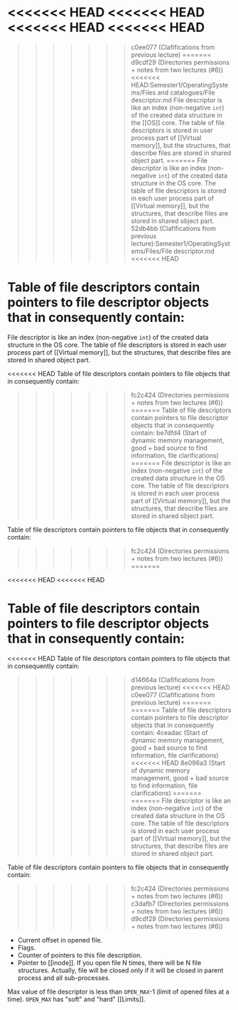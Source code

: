 <<<<<<< HEAD
<<<<<<< HEAD
<<<<<<< HEAD
<<<<<<< HEAD
=======
>>>>>>> c0ee077 (Clafifications from previous lecture)
=======
>>>>>>> d9cdf29 (Directories permissions + notes from two lectures (#6))
<<<<<<< HEAD:Semester1/OperatingSystems/Files and catalogues/File descriptor.md
File descriptor is like an index (non-negative `int`) of the created data structure in the [[OS]] core. The table of file descriptors is stored in user process part of [[Virtual memory]], but the structures, that describe files are stored in shared object part. 
=======
File descriptor is like an index (non-negative `int`) of the created data structure in the OS core. The table of file descriptors is stored in each user process part of [[Virtual memory]], but the structures, that describe files are stored in shared object part.
>>>>>>> 52db4bb (Clafifications from previous lecture):Semester1/OperatingSystems/Files/File descriptor.md
<<<<<<< HEAD

Table of file descriptors contain pointers to file descriptor objects that in consequently contain:
=======
File descriptor is like an index (non-negative `int`) of the created data structure in the OS core. The table of file descriptors is stored in each user process part of [[Virtual memory]], but the structures, that describe files are stored in shared object part.

<<<<<<< HEAD
Table of file descriptors contain pointers to file objects that in consequently contain:
>>>>>>> fc2c424 (Directories permissions + notes from two lectures (#6))
=======
Table of file descriptors contain pointers to file descriptor objects that in consequently contain:
>>>>>>> be7dfd4 (Start of dynamic memory management, good + bad source to find information, file clarifications)
=======
File descriptor is like an index (non-negative `int`) of the created data structure in the OS core. The table of file descriptors is stored in each user process part of [[Virtual memory]], but the structures, that describe files are stored in shared object part.

Table of file descriptors contain pointers to file objects that in consequently contain:
>>>>>>> fc2c424 (Directories permissions + notes from two lectures (#6))
=======

<<<<<<< HEAD
<<<<<<< HEAD

Table of file descriptors contain pointers to file descriptor objects that in consequently contain:
=======
<<<<<<< HEAD
Table of file descriptors contain pointers to file objects that in consequently contain:
>>>>>>> d14664a (Clafifications from previous lecture)
<<<<<<< HEAD
>>>>>>> c0ee077 (Clafifications from previous lecture)
=======
=======
Table of file descriptors contain pointers to file descriptor objects that in consequently contain:
>>>>>>> 4ceadac (Start of dynamic memory management, good + bad source to find information, file clarifications)
<<<<<<< HEAD
>>>>>>> 8e096a3 (Start of dynamic memory management, good + bad source to find information, file clarifications)
=======
=======
File descriptor is like an index (non-negative `int`) of the created data structure in the OS core. The table of file descriptors is stored in each user process part of [[Virtual memory]], but the structures, that describe files are stored in shared object part.

Table of file descriptors contain pointers to file objects that in consequently contain:
>>>>>>> fc2c424 (Directories permissions + notes from two lectures (#6))
>>>>>>> c3dafb7 (Directories permissions + notes from two lectures (#6))
>>>>>>> d9cdf29 (Directories permissions + notes from two lectures (#6))
* Current offset in opened file.
* Flags.
* Counter of pointers to this file description.
* Pointer to [[inode]].
If you open file N times, there will be N file structures.
Actually, file will be closed only if it will be closed in parent process and all sub-processes.

Max value of file descriptor is less than `OPEN_MAX`-1 (limit of opened files at a time). `OPEN_MAX` has "soft" and "hard" [[Limits]].